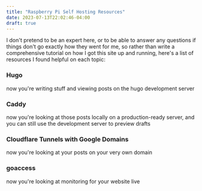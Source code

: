 ```yaml
---
title: "Raspberry Pi Self Hosting Resources"
date: 2023-07-13T22:02:46-04:00
draft: true
---
```


I don't pretend to be an expert here, or to be able to answer any questions if things don't go exactly how they went for me, so rather than write a comprehensive tutorial on how I got this site up and running, here's a list of resources I found helpful on each topic:

### Hugo

now you're writing stuff and viewing posts on the hugo development server

### Caddy

now you're looking at those posts locally on a production-ready server, and you can still use the development server to preview drafts

### Cloudflare Tunnels with Google Domains

now you're looking at your posts on your very own domain

### goaccess

now you're looking at monitoring for your website live